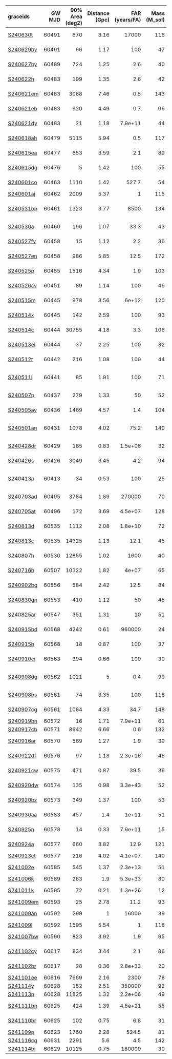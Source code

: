 | graceids                                                          |   GW MJD |   90% Area (deg2) |   Distance (Gpc) |   FAR (years/FA) |   Mass (M_sol) | trigger               |
|:------------------------------------------------------------------|---------:|------------------:|-----------------:|-----------------:|---------------:|:----------------------|
| [S240630t](https://gracedb.ligo.org/superevents/S240630t/view/)   |    60491 |               670 |             3.16 |      17000       |            116 | predates trigger      |
| [S240629by](https://gracedb.ligo.org/superevents/S240629by/view/) |    60491 |                66 |             1.17 |        100       |             47 | predates trigger      |
| [S240627by](https://gracedb.ligo.org/superevents/S240627by/view/) |    60489 |               724 |             1.25 |          2.6     |             40 | predates trigger      |
| [S240622h](https://gracedb.ligo.org/superevents/S240622h/view/)   |    60483 |               199 |             1.35 |          2.6     |             42 | predates trigger      |
| [S240621em](https://gracedb.ligo.org/superevents/S240621em/view/) |    60483 |              3068 |             7.46 |          0.5     |            143 | predates trigger      |
| [S240621eb](https://gracedb.ligo.org/superevents/S240621eb/view/) |    60483 |               920 |             4.49 |          0.7     |             96 | predates trigger      |
| [S240621dy](https://gracedb.ligo.org/superevents/S240621dy/view/) |    60483 |                21 |             1.18 |          7.9e+11 |             44 | predates trigger      |
| [S240618ah](https://gracedb.ligo.org/superevents/S240618ah/view/) |    60479 |              5115 |             5.94 |          0.5     |            117 | predates trigger      |
| [S240615ea](https://gracedb.ligo.org/superevents/S240615ea/view/) |    60477 |               653 |             3.59 |          2.1     |             89 | predates trigger      |
| [S240615dg](https://gracedb.ligo.org/superevents/S240615dg/view/) |    60476 |                 5 |             1.42 |        100       |             55 | predates trigger      |
| [S240601co](https://gracedb.ligo.org/superevents/S240601co/view/) |    60463 |              1110 |             1.42 |        527.7     |             54 | predates trigger      |
| [S240601aj](https://gracedb.ligo.org/superevents/S240601aj/view/) |    60462 |              2009 |             5.37 |          1       |            115 |                       |
| [S240531bp](https://gracedb.ligo.org/superevents/S240531bp/view/) |    60461 |              1323 |             3.77 |       8500       |            134 | non-automated trigger |
| [S240530a](https://gracedb.ligo.org/superevents/S240530a/view/)   |    60460 |               196 |             1.07 |         33.3     |             43 | predates trigger      |
| [S240527fv](https://gracedb.ligo.org/superevents/S240527fv/view/) |    60458 |                15 |             1.12 |          2.2     |             36 | predates trigger      |
| [S240527en](https://gracedb.ligo.org/superevents/S240527en/view/) |    60458 |               986 |             5.85 |         12.5     |            172 | predates trigger      |
| [S240525p](https://gracedb.ligo.org/superevents/S240525p/view/)   |    60455 |              1516 |             4.34 |          1.9     |            103 | predates trigger      |
| [S240520cv](https://gracedb.ligo.org/superevents/S240520cv/view/) |    60451 |                89 |             1.14 |        100       |             46 | predates trigger      |
| [S240515m](https://gracedb.ligo.org/superevents/S240515m/view/)   |    60445 |               978 |             3.56 |          6e+12   |            120 | predates trigger      |
| [S240514x](https://gracedb.ligo.org/superevents/S240514x/view/)   |    60445 |               142 |             2.59 |        100       |             93 | predates trigger      |
| [S240514c](https://gracedb.ligo.org/superevents/S240514c/view/)   |    60444 |             30755 |             4.18 |          3.3     |            106 | predates trigger      |
| [S240513ei](https://gracedb.ligo.org/superevents/S240513ei/view/) |    60444 |                37 |             2.25 |        100       |             82 | predates trigger      |
| [S240512r](https://gracedb.ligo.org/superevents/S240512r/view/)   |    60442 |               216 |             1.08 |        100       |             44 | predates trigger      |
| [S240511i](https://gracedb.ligo.org/superevents/S240511i/view/)   |    60441 |                85 |             1.91 |        100       |             71 | non-automated trigger |
| [S240507p](https://gracedb.ligo.org/superevents/S240507p/view/)   |    60437 |               279 |             1.33 |         50       |             52 | predates trigger      |
| [S240505av](https://gracedb.ligo.org/superevents/S240505av/view/) |    60436 |              1469 |             4.57 |          1.4     |            104 | predates trigger      |
| [S240501an](https://gracedb.ligo.org/superevents/S240501an/view/) |    60431 |              1078 |             4.02 |         75.2     |            140 | non-automated trigger |
| [S240428dr](https://gracedb.ligo.org/superevents/S240428dr/view/) |    60429 |               185 |             0.83 |          1.5e+06 |             32 | predates trigger      |
| [S240426s](https://gracedb.ligo.org/superevents/S240426s/view/)   |    60426 |              3049 |             3.45 |          4.2     |             94 | predates trigger      |
| [S240413p](https://gracedb.ligo.org/superevents/S240413p/view/)   |    60413 |                34 |             0.53 |        100       |             25 | non-automated trigger |
| [S240703ad](https://gracedb.ligo.org/superevents/S240703ad/view/) |    60495 |              3784 |             1.89 |     270000       |             70 | predates trigger      |
| [S240705at](https://gracedb.ligo.org/superevents/S240705at/view/) |    60496 |               172 |             3.69 |          4.5e+07 |            128 | predates trigger      |
| [S240813d](https://gracedb.ligo.org/superevents/S240813d/view/)   |    60535 |              1112 |             2.08 |          1.8e+10 |             72 | predates trigger      |
| [S240813c](https://gracedb.ligo.org/superevents/S240813c/view/)   |    60535 |             14325 |             1.13 |         12.1     |             45 | predates trigger      |
| [S240807h](https://gracedb.ligo.org/superevents/S240807h/view/)   |    60530 |             12855 |             1.02 |       1600       |             40 | predates trigger      |
| [S240716b](https://gracedb.ligo.org/superevents/S240716b/view/)   |    60507 |             10322 |             1.82 |          4e+07   |             65 | predates trigger      |
| [S240902bq](https://gracedb.ligo.org/superevents/S240902bq/view/) |    60556 |               584 |             2.42 |         12.5     |             84 | predates trigger      |
| [S240830gn](https://gracedb.ligo.org/superevents/S240830gn/view/) |    60553 |               410 |             1.12 |         50       |             45 | predates trigger      |
| [S240825ar](https://gracedb.ligo.org/superevents/S240825ar/view/) |    60547 |               351 |             1.31 |         10       |             51 | predates trigger      |
| [S240915bd](https://gracedb.ligo.org/superevents/S240915bd/view/) |    60568 |              4242 |             0.61 |     960000       |             24 | bad trigger           |
| [S240915b](https://gracedb.ligo.org/superevents/S240915b/view/)   |    60568 |                18 |             0.87 |        100       |             37 | not triggered         |
| [S240910ci](https://gracedb.ligo.org/superevents/S240910ci/view/) |    60563 |               394 |             0.66 |        100       |             30 | predates trigger      |
| [S240908dg](https://gracedb.ligo.org/superevents/S240908dg/view/) |    60562 |              1021 |             5    |          0.4     |             99 | non-automated trigger |
| [S240908bs](https://gracedb.ligo.org/superevents/S240908bs/view/) |    60561 |                74 |             3.35 |        100       |            118 | predates trigger      |
| [S240907cg](https://gracedb.ligo.org/superevents/S240907cg/view/) |    60561 |              1064 |             4.33 |         34.7     |            148 | predates trigger      |
| [S240919bn](https://gracedb.ligo.org/superevents/S240919bn/view/) |    60572 |                16 |             1.71 |          7.9e+11 |             61 | triggered             |
| [S240917cb](https://gracedb.ligo.org/superevents/S240917cb/view/) |    60571 |              8642 |             6.66 |          0.6     |            132 | no plan               |
| [S240916ar](https://gracedb.ligo.org/superevents/S240916ar/view/) |    60570 |               569 |             1.27 |          1.9     |             39 | no valid plan         |
| [S240922df](https://gracedb.ligo.org/superevents/S240922df/view/) |    60576 |                97 |             1.18 |          2.3e+16 |             46 | not triggered         |
| [S240921cw](https://gracedb.ligo.org/superevents/S240921cw/view/) |    60575 |               471 |             0.87 |         39.5     |             36 | no valid plan         |
| [S240920dw](https://gracedb.ligo.org/superevents/S240920dw/view/) |    60574 |               135 |             0.98 |          3.3e+43 |             52 | not triggered         |
| [S240920bz](https://gracedb.ligo.org/superevents/S240920bz/view/) |    60573 |               349 |             1.37 |        100       |             53 | bad trigger           |
| [S240930aa](https://gracedb.ligo.org/superevents/S240930aa/view/) |    60583 |               457 |             1.4  |          1e+11   |             51 | bad trigger           |
| [S240925n](https://gracedb.ligo.org/superevents/S240925n/view/)   |    60578 |                14 |             0.33 |          7.9e+11 |             15 | not triggered         |
| [S240924a](https://gracedb.ligo.org/superevents/S240924a/view/)   |    60577 |               660 |             3.82 |         12.9     |            121 | not triggered         |
| [S240923ct](https://gracedb.ligo.org/superevents/S240923ct/view/) |    60577 |               216 |             4.02 |          4.1e+07 |            140 | triggered             |
| [S241002e](https://gracedb.ligo.org/superevents/S241002e/view/)   |    60585 |               545 |             1.37 |          2.3e+13 |             51 | not triggered         |
| [S241006k](https://gracedb.ligo.org/superevents/S241006k/view/)   |    60589 |               263 |             1.9  |          5.3e+33 |             80 | triggered             |
| [S241011k](https://gracedb.ligo.org/superevents/S241011k/view/)   |    60595 |                72 |             0.21 |          1.3e+26 |             12 | bad trigger           |
| [S241009em](https://gracedb.ligo.org/superevents/S241009em/view/) |    60593 |                25 |             2.78 |         11.2     |             93 | triggered             |
| [S241009an](https://gracedb.ligo.org/superevents/S241009an/view/) |    60592 |               299 |             1    |      16000       |             39 | not triggered         |
| [S241009l](https://gracedb.ligo.org/superevents/S241009l/view/)   |    60592 |              1595 |             5.54 |          1       |            118 | no plan               |
| [S241007bw](https://gracedb.ligo.org/superevents/S241007bw/view/) |    60590 |               823 |             3.92 |          1.9     |             95 | no valid plan         |
| [S241102cy](https://gracedb.ligo.org/superevents/S241102cy/view/) |    60617 |               834 |             3.44 |          2.1     |             86 | not triggered         |
| [S241102br](https://gracedb.ligo.org/superevents/S241102br/view/) |    60617 |                28 |             0.36 |          2.8e+33 |             20 | not triggered         |
| [S241101ee](https://gracedb.ligo.org/superevents/S241101ee/view/) |    60616 |              7669 |             2.16 |       2300       |             78 | no plan               |
| [S241114y](https://gracedb.ligo.org/superevents/S241114y/view/)   |    60628 |               152 |             2.51 |     350000       |             92 | triggered             |
| [S241113p](https://gracedb.ligo.org/superevents/S241113p/view/)   |    60628 |             11825 |             1.32 |          2.2e+06 |             49 | no plan               |
| [S241111bn](https://gracedb.ligo.org/superevents/S241111bn/view/) |    60625 |               424 |             1.39 |          4.5e+21 |             55 | not triggered         |
| [S241110br](https://gracedb.ligo.org/superevents/S241110br/view/) |    60625 |               102 |             0.75 |          6.8     |             31 | no valid plan         |
| [S241109p](https://gracedb.ligo.org/superevents/S241109p/view/)   |    60623 |              1760 |             2.28 |        524.5     |             81 | no plan               |
| [S241116cq](https://gracedb.ligo.org/superevents/S241116cq/view/) |    60631 |              2291 |             5.6  |          4.5     |            142 | no plan               |
| [S241114bi](https://gracedb.ligo.org/superevents/S241114bi/view/) |    60629 |             10125 |             0.75 |     180000       |             30 | no plan               |